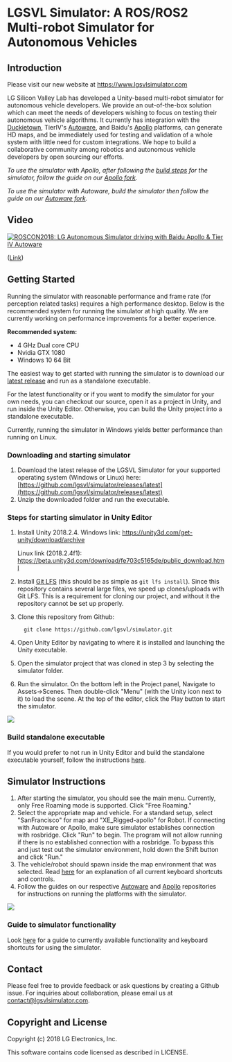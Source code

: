 # LGSVL Simulator: A ROS/ROS2 Multi-robot Simulator for Autonomous Vehicles

## Introduction

Please visit our new website at https://www.lgsvlsimulator.com

LG Silicon Valley Lab has developed a Unity-based multi-robot simulator for autonomous vehicle developers. We provide an out-of-the-box solution which can meet the needs of developers wishing to focus on testing their autonomous vehicle algorithms. It currently has integration with the [Duckietown](https://github.com/lgsvl/duckietown2), TierIV's [Autoware](https://github.com/lgsvl/Autoware), and Baidu's [Apollo](https://github.com/lgsvl/apollo) platforms, can generate HD maps, and be immediately used for testing and validation of a whole system with little need for custom integrations. We hope to build a collaborative community among robotics and autonomous vehicle developers by open sourcing our efforts. 

*To use the simulator with Apollo, after following the [build steps](Docs/build-instructions.md) for the simulator, follow the guide on our [Apollo fork](https://github.com/lgsvl/apollo).*

*To use the simulator with Autoware, build the simulator then follow the guide on our [Autoware fork](https://github.com/lgsvl/Autoware).*



## Video

[![ROSCON2018: LG Autonomous Simulator driving with Baidu Apollo & Tier IV Autoware](Docs/images/readme-thumbnail.jpg)](https://www.youtube.com/watch?v=NgW1P75wiuA&)

([Link](https://www.youtube.com/watch?v=NgW1P75wiuA&))



## Getting Started

Running the simulator with reasonable performance and frame rate (for perception related tasks) requires a high performance desktop. Below is the recommended system for running the simulator at high quality. We are currently working on performance improvements for a better experience. 

**Recommended system:**

- 4 GHz Dual core CPU
- Nvidia GTX 1080
- Windows 10 64 Bit

The easiest way to get started with running the simulator is to download our [latest release](https://github.com/lgsvl/simulator/releases/latest) and run as a standalone executable.

For the latest functionality or if you want to modify the simulator for your own needs, you can checkout our source, open it as a project in Unity, and run inside the Unity Editor. Otherwise, you can build the Unity project into a standalone executable.

Currently, running the simulator in Windows yields better performance than running on Linux. 

### Downloading and starting simulator

1. Download the latest release of the LGSVL Simulator for your supported operating system (Windows or Linux) here: [https://github.com/lgsvl/simulator/releases/latest](https://github.com/lgsvl/simulator/releases/latest)
2. Unzip the downloaded folder and run the executable.

### Steps for starting simulator in Unity Editor

1. Install Unity 2018.2.4. Windows link: https://unity3d.com/get-unity/download/archive

   Linux link (2018.2.4f1): https://beta.unity3d.com/download/fe703c5165de/public_download.html

2. Install [Git LFS](https://git-lfs.github.com/) (this should be as simple as `git lfs install`). Since this repository contains several large files, we speed up clones/uploads with Git LFS. This is a requirement for cloning our project, and without it the repository cannot be set up properly. 

3. Clone this repository from Github:

    ```
      git clone https://github.com/lgsvl/simulator.git
    ```

4. Open Unity Editor by navigating to where it is installed and launching the Unity executable.

5. Open the simulator project that was cloned in step 3 by selecting the simulator folder.

6. Run the simulator. On the bottom left in the Project panel, Navigate to Assets->Scenes. Then double-click "Menu" (with the Unity icon next to it) to load the scene. At the top of the editor, click the Play button to start the simulator.

![](Docs/images/readme-editor-menu.jpg)



### Build standalone executable

If you would prefer to not run in Unity Editor and build the standalone executable yourself, follow the instructions [here](Docs/build-instructions.md).



## Simulator Instructions

1. After starting the simulator, you should see the main menu. Currently, only Free Roaming mode is supported. Click "Free Roaming." 
2. Select the appropriate map and vehicle.  For a standard setup, select "SanFrancisco" for map and "XE_Rigged-apollo" for Robot. If connecting with Autoware or Apollo, make sure simulator establishes connection with rosbridge. Click "Run" to begin. The program will not allow running if there is no established connection with a rosbridge. To bypass this and just test out the simulator environment, hold down the Shift button and click "Run."
3. The vehicle/robot should spawn inside the map environment that was selected. Read [here](Docs/keyboard-shortcuts.md) for an explanation of all current keyboard shortcuts and controls.
4. Follow the guides on our respective [Autoware](https://github.com/lgsvl/Autoware) and [Apollo](https://github.com/lgsvl/apollo) repositories for instructions on running the platforms with the simulator.

![](Docs/images/readme-simulator.jpg)



### Guide to simulator functionality

Look [here](Docs/keyboard-shortcuts.md) for a guide to currently available functionality and keyboard shortcuts for using the simulator.



## Contact

Please feel free to provide feedback or ask questions by creating a Github issue. For inquiries about collaboration, please email us at contact@lgsvlsimulator.com.




## Copyright and License

Copyright (c) 2018 LG Electronics, Inc.

This software contains code licensed as described in LICENSE.